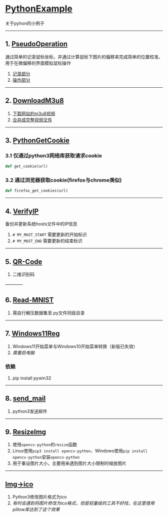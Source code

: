 # [PythonExample](https://github.com/WindSnowLi/My-python-tools)

关于pyhon的小例子
___

## 1. [PseudoOperation](https://github.com/WindSnowLi/My-python-tools/tree/main/PseudoOperation)

通过简单的记录鼠标坐标，并通过计算鼠标下图片的偏移来完成简单的位置校准，用于在微偏移的界面模拟鼠标操作

1. [记录部分](https://github.com/WindSnowLi/My-python-tools/blob/main/PseudoOperation/main/record_process.py)
2. [操作部分](https://github.com/WindSnowLi/My-python-tools/blob/main/PseudoOperation/main/operate_process.py)

___

## 2. [DownloadM3u8](https://github.com/WindSnowLi/My-python-tools/blob/main/DownloadM3u8)

1. [下载网站的m3u8视频](https://github.com/WindSnowLi/My-python-tools/blob/main/DownloadM3u8/dv.py)
2. [合并成完整视频文件](https://github.com/WindSnowLi/My-python-tools/blob/main/DownloadM3u8/marge.py)

___

## 3. [PythonGetCookie](https://github.com/WindSnowLi/My-python-tools/tree/main/PythonGetCookie)

### 3.1 仅通过python3网络库获取请求cookie

```python
def get_cookie(url)
```

### 3.2 通过浏览器获取cookie(firefox与chrome类似)

```python
def firefox_get_cookies(url)
```

___

## 4. [VerifyIP]((https://github.com/WindSnowLi/My-python-tools/tree/main/VerifyIP))

备份并更新系统hosts文件中的IP信息

1. ```# MY_MUST_START``` 需要更新的开始标识
2. ```# MY_MUST_END``` 需要更新的结束标识

___

## 5. [QR-Code](https://github.com/WindSnowLi/My-python-tools/tree/main/QR-Code)

1. 二维识别码

————

## 6. [Read-MNIST](https://github.com/WindSnowLi/My-python-tools/tree/main/Read-MNIST)

1. 需自行解压数据集至.py文件同级目录

___

## 7. [Windows11Reg](https://github.com/WindSnowLi/My-python-tools/tree/main/Windows11Reg)

1. Windows11开始菜单与Windows10开始菜单转换（新版已失效）
2. *需重启电脑*

### 依赖

1. pip install pywin32
___

## 8. [send_mail](https://github.com/WindSnowLi/My-python-tools/tree/main/send_mail)

1. python3发送邮件

---

## 9. [ResizeImg](https://github.com/WindSnowLi/My-python-tools/tree/main/ResizeImg)

1. 使用`opencv-python`的`resize`函数
2. Linux使用`pip3 install opencv-python`、Windows使用`pip install opencv-python`安装`opencv-python`
3. 用于重设图片大小，主要用来遇到图片大小限制时缩放图片

---

## [Img->ico](https://github.com/WindSnowLi/My-python-tools/tree/main/Img->ico)

1. Python3修改图片格式为ico
2. *有时会遇到将图片修改为ico格式，但是轻量级的工具不好找，在这里借用pillow库达到了这个效果*
